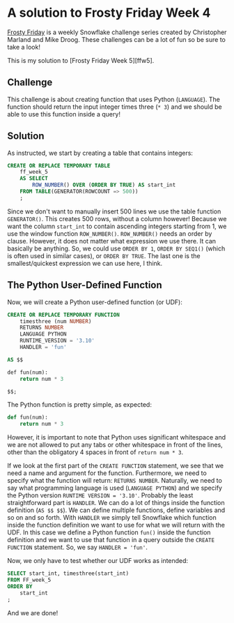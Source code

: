 # A solution to Frosty Friday Week 4

[Frosty Friday][fros] is a weekly Snowflake challenge series
created by Christopher Marland and Mike Droog.
These challenges can be a lot of fun so be sure to take a look!

This is my solution to [Frosty Friday Week 5][ffw5].

## Challenge

This challenge is about creating function
that uses Python (`LANGUAGE`).
The function should return the input
integer times three (`* 3`)
and we should be able to use this function
inside a query!

## Solution

As instructed, we start by creating a table
that contains integers:

```sql
CREATE OR REPLACE TEMPORARY TABLE
    ff_week_5
    AS SELECT 
        ROW_NUMBER() OVER (ORDER BY TRUE) AS start_int
    FROM TABLE(GENERATOR(ROWCOUNT => 500))
    ;
```

Since we don't want to manually insert 500 lines
we use the table function `GENERATOR()`.
This creates 500 rows, without a column however!
Because we want the column `start_int` to contain
ascending integers starting from 1,
we use the window function `ROW_NUMBER()`.
`ROW_NUMBER()` needs an order by clause.
However, it does not matter what expression we use there.
It can basically be anything.
So, we could use `ORDER BY 1`,
`ORDER BY SEQ1()` (which is often used in similar cases),
or `ORDER BY TRUE`.
The last one is the smallest/quickest expression
we can use here, I think.

## The Python User-Defined Function

Now, we will create a Python user-defined function (or UDF):

```sql
CREATE OR REPLACE TEMPORARY FUNCTION
    timesthree (num NUMBER)
    RETURNS NUMBER
    LANGUAGE PYTHON
    RUNTIME_VERSION = '3.10'
    HANDLER = 'fun'

AS $$

def fun(num):
    return num * 3

$$;
```

The Python function is pretty simple, as expected:

```python
def fun(num):
    return num * 3
```

However, it is important to note
that Python uses significant whitespace
and we are not allowed to put any tabs or other
whitespace in front of the lines,
other than the obligatory 4 spaces in front
of `return num * 3`.

If we look at the first part of the `CREATE FUNCTION` statement,
we see that we need a name and argument for the function.
Furthermore, we need to specify what the function will return:
`RETURNS NUMBER`.
Naturally, we need to say what programming language is used
(`LANGUAGE PYTHON`)
and we specify the Python version `RUNTIME VERSION = '3.10'`.
Probably the least straightforward part is `HANDLER`.
We can do a lot of things inside the function definition (`AS $$ $$`).
We can define multiple functions,
define variables and so on and so forth.
With `HANDLER` we simply tell Snowflake
which function inside the function definition
we want to use for what we will return with the UDF.
In this case we define a Python function `fun()`
inside the function definition
and we want to use that function in a query
outside the `CREATE FUNCTION` statement.
So, we say `HANDLER = 'fun'`.

Now, we only have to test whether our UDF
works as intended:

```sql
SELECT start_int, timesthree(start_int)
FROM FF_week_5
ORDER BY
    start_int
;
```

And we are done!

[fros]: https://frostyfriday.org/
[ffw4]: https://frostyfriday.org/blog/2022/07/15/week-5-basic/
